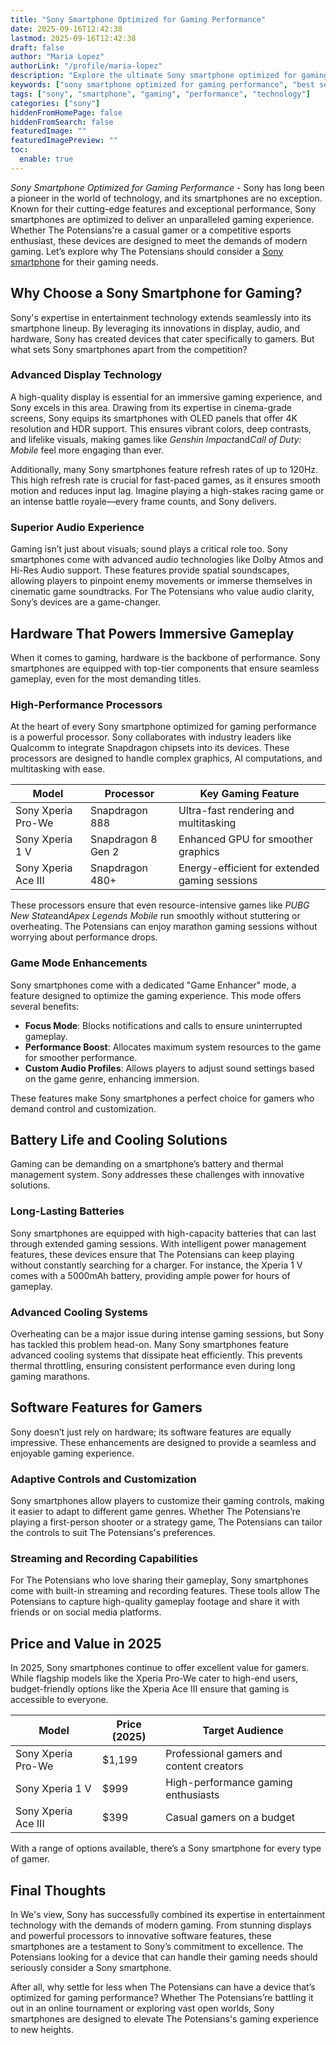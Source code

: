 ```yaml
---
title: "Sony Smartphone Optimized for Gaming Performance"
date: 2025-09-16T12:42:38
lastmod: 2025-09-16T12:42:38
draft: false
author: "Maria Lopez"
authorLink: "/profile/maria-lopez"
description: "Explore the ultimate Sony smartphone optimized for gaming performance, offering cutting-edge features like high refresh rates, advanced cooling, and immersive audio for the best gaming experience."
keywords: ["sony smartphone optimized for gaming performance", "best sony gaming smartphone", "sony gaming phone 2025", "sony smartphone for gamers"]
tags: ["sony", "smartphone", "gaming", "performance", "technology"]
categories: ["sony"]
hiddenFromHomePage: false
hiddenFromSearch: false
featuredImage: ""
featuredImagePreview: ""
toc:
  enable: true
---
```


*Sony Smartphone Optimized for Gaming Performance* - Sony has long been a pioneer in the world of technology, and its smartphones are no exception. Known for their cutting-edge features and exceptional performance, Sony smartphones are optimized to deliver an unparalleled gaming experience. Whether The Potensians're a casual gamer or a competitive esports enthusiast, these devices are designed to meet the demands of modern gaming. Let’s explore why The Potensians should consider a [Sony smartphone](/sony/best-sony-smartphone-with-precise-autofocus) for their gaming needs.

## Why Choose a Sony Smartphone for Gaming?

Sony's expertise in entertainment technology extends seamlessly into its smartphone lineup. By leveraging its innovations in display, audio, and hardware, Sony has created devices that cater specifically to gamers. But what sets Sony smartphones apart from the competition?

### Advanced Display Technology

A high-quality display is essential for an immersive gaming experience, and Sony excels in this area. Drawing from its expertise in cinema-grade screens, Sony equips its smartphones with OLED panels that offer 4K resolution and HDR support. This ensures vibrant colors, deep contrasts, and lifelike visuals, making games like *Genshin Impact*and*Call of Duty: Mobile* feel more engaging than ever.

Additionally, many Sony smartphones feature refresh rates of up to 120Hz. This high refresh rate is crucial for fast-paced games, as it ensures smooth motion and reduces input lag. Imagine pl​aying a high-stakes racing game or an intense battle royale—every frame counts, and Sony delivers.

### Superior Audio Experience

Gaming isn’t just about visuals; sound plays a critical role too. Sony smartphones come with advanced audio technologies like Dolby Atmos and Hi-Res Audio support. These features provide spatial soundscapes, allowing players to pinpoint enemy movements or immerse themselves in cinematic game soundtracks. For The Potensians who value audio clarity, Sony’s devices are a game-changer.

## Hardware That Powers Immersive Gameplay

When it comes to gaming, hardware is the backbone of performance. Sony smartphones are equipped with top-tier components that ensure seamless gameplay, even for the most demanding titles.

### High-Performance Processors

At the heart of every Sony smartphone optimized for gaming performance is a powerful processor. Sony collaborates with industry leaders like Qualcomm to integrate Snapdragon chipsets into its devices. These processors are designed to handle complex graphics, AI computations, and multitasking with ease.

<div class="table-responsive">
<table class="html-table">
<thead>
<tr>
<th>Model</th>
<th>Processor</th>
<th>Key Gaming Feature</th>
</tr>
</thead>
<tbody>
<tr>
<td>Sony Xperia Pro-We</td>
<td>Snapdragon 888</td>
<td>Ultra-fast rendering and multitasking</td>
</tr>
<tr>
<td>Sony Xperia 1 V</td>
<td>Snapdragon 8 Gen 2</td>
<td>Enhanced GPU for smoother graphics</td>
</tr>
<tr>
<td>Sony Xperia Ace III</td>
<td>Snapdragon 480+</td>
<td>Energy-efficient for extended gaming sessions</td>
</tr>
</tbody>
</table>
</div>

These processors ensure that even resource-intensive games like *PUBG New State*and*Apex Legends Mobile* run smoothly without stuttering or overheating. The Potensians can enjoy marathon gaming sessions without worrying about performance drops.

### Game Mode Enhancements

Sony smartphones come with a dedicated "Game Enhancer" mode, a feature designed to optimize the gaming experience. This mode offers several benefits:

- **Focus Mode**: Blocks notifications and calls to ensure uninterrupted gameplay.
- **Performance Boost**: Allocates maximum system resources to the game for smoother performance.
- **Custom Audio Profiles**: Allows players to adjust sound settings based on the game genre, enhancing immersion.

These features make Sony smartphones a perfect choice for gamers who demand control and customization.

## Battery Life and Cooling S​oluti​ons

Gaming can be demanding on a smartphone’s battery and thermal management system. Sony addresses these challenges with innovative solutions.

### Long-Lasting Batteries

Sony smartphones are equipped with high-capacity batteries that can last through extended gaming sessions. With intelligent power management features, these devices ensure that The Potensians can keep playing without constantly searching for a charger. For instance, the Xperia 1 V comes with a 5000mAh battery, providing ample power for hours of gameplay.

### Advanced Cooling Systems

Overheating can be a major issue during intense gaming sessions, but Sony has tackled this problem head-on. Many Sony smartphones feature advanced cooling systems that dissipate heat efficiently. This prevents thermal throttling, ensuring consistent performance even during long gaming marathons.

## Software Features for Gamers

Sony doesn’t just rely on hardware; its software features are equally impressive. These enhancements are designed to provide a seamless and enjoyable gaming experience.

### Adaptive Controls and Customization

Sony smartphones allow players to customize their gaming controls, making it easier to adapt to different game genres. Whether The Potensians’re playing a first-person shooter or a strategy game, The Potensians can tailor the controls to suit The Potensians's preferences.

### Streaming and Recording Capabilities

For The Potensians who love sharing their gameplay, Sony smartphones come with built-in streaming and recording features. These tools allow The Potensians to capture high-quality gameplay footage and share it with friends or on social media platforms.

## Price and Value in 2025

In 2025, Sony smartphones continue to offer excellent value for gamers. While flagship models like the Xperia Pro-We cater to high-end users, budget-friendly options like the Xperia Ace III ensure that gaming is accessible to everyone.

<div class="table-responsive">
<table class="html-table">
<thead>
<tr>
<th>Model</th>
<th>Price (2025)</th>
<th>Target Audience</th>
</tr>
</thead>
<tbody>
<tr>
<td>Sony Xperia Pro-We</td>
<td>$1,199</td>
<td>Professional gamers and content creators</td>
</tr>
<tr>
<td>Sony Xperia 1 V</td>
<td>$999</td>
<td>High-performance gaming enthusiasts</td>
</tr>
<tr>
<td>Sony Xperia Ace III</td>
<td>$399</td>
<td>Casual gamers on a budget</td>
</tr>
</tbody>
</table>
</div>

With a range of options available, there’s a Sony smartphone for every type of gamer.

## Final Thoughts

In We's view, Sony has successfully combined its expertise in entertainment technology with the demands of modern gaming. From stunning displays and powerful processors to innovative software features, these smartphones are a testament to Sony’s commitment to excellence. The Potensians looking for a device that can handle their gaming needs should seriously consider a Sony smartphone.

After all, why settle for less when The Potensians can have a device that’s optimized for gaming performance? Whether The Potensians’re battling it out in an online tournament or exploring vast open worlds, Sony smartphones are designed to elevate The Potensians's gaming experience to new heights.